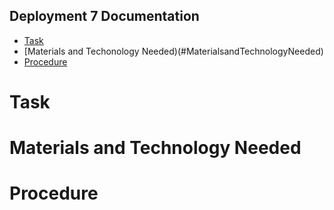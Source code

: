 ## Deployment 7 Documentation

* [Task](#Task)
* [Materials and Techonology Needed)(#MaterialsandTechnologyNeeded)
* [Procedure](#Procedure)

# Task

# Materials and Technology Needed

# Procedure
